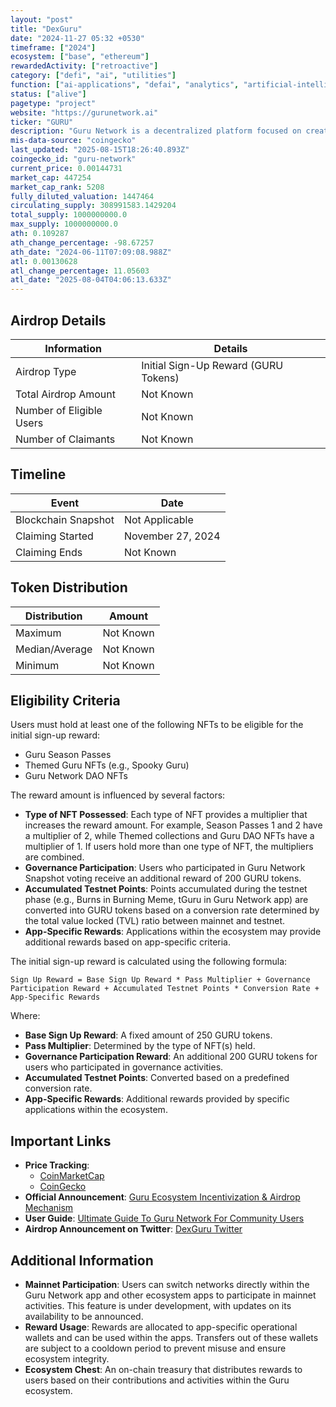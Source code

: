 ```yaml
---
layout: "post"
title: "DexGuru"
date: "2024-11-27 05:32 +0530"
timeframe: ["2024"]
ecosystem: ["base", "ethereum"]
rewardedActivity: ["retroactive"]
category: ["defi", "ai", "utilities"]
function: ["ai-applications", "defai", "analytics", "artificial-intelligence", "dex", "ai-agents"]
status: ["alive"]
pagetype: "project"
website: "https://gurunetwork.ai"
ticker: "GURU"
description: "Guru Network is a decentralized platform focused on creating a fair and transparent ecosystem for users, offering various applications and AI-powered tools to enhance user experience within the blockchain space."
mis-data-source: "coingecko"
last_updated: "2025-08-15T18:26:40.893Z"
coingecko_id: "guru-network"
current_price: 0.00144731
market_cap: 447254
market_cap_rank: 5208
fully_diluted_valuation: 1447464
circulating_supply: 308991583.1429204
total_supply: 1000000000.0
max_supply: 1000000000.0
ath: 0.109287
ath_change_percentage: -98.67257
ath_date: "2024-06-11T07:09:08.988Z"
atl: 0.00130628
atl_change_percentage: 11.05603
atl_date: "2025-08-04T04:06:13.633Z"
---
```


## Airdrop Details

| Information              | Details                              |
| ------------------------ | ------------------------------------ |
| Airdrop Type             | Initial Sign-Up Reward (GURU Tokens) |
| Total Airdrop Amount     | Not Known                            |
| Number of Eligible Users | Not Known                            |
| Number of Claimants      | Not Known                            |

## Timeline

| Event               | Date              |
| ------------------- | ----------------- |
| Blockchain Snapshot | Not Applicable    |
| Claiming Started    | November 27, 2024 |
| Claiming Ends       | Not Known         |

## Token Distribution

| Distribution   | Amount    |
| -------------- | --------- |
| Maximum        | Not Known |
| Median/Average | Not Known |
| Minimum        | Not Known |

## Eligibility Criteria

Users must hold at least one of the following NFTs to be eligible for the initial sign-up reward:

- Guru Season Passes
- Themed Guru NFTs (e.g., Spooky Guru)
- Guru Network DAO NFTs

The reward amount is influenced by several factors:

- **Type of NFT Possessed**: Each type of NFT provides a multiplier that increases the reward amount. For example, Season Passes 1 and 2 have a multiplier of 2, while Themed collections and Guru DAO NFTs have a multiplier of 1. If users hold more than one type of NFT, the multipliers are combined.
- **Governance Participation**: Users who participated in Guru Network Snapshot voting receive an additional reward of 200 GURU tokens.
- **Accumulated Testnet Points**: Points accumulated during the testnet phase (e.g., Burns in Burning Meme, tGuru in Guru Network app) are converted into GURU tokens based on a conversion rate determined by the total value locked (TVL) ratio between mainnet and testnet.
- **App-Specific Rewards**: Applications within the ecosystem may provide additional rewards based on app-specific criteria.

The initial sign-up reward is calculated using the following formula:

`Sign Up Reward = Base Sign Up Reward * Pass Multiplier + Governance Participation Reward + Accumulated Testnet Points * Conversion Rate + App-Specific Rewards`

Where:

- **Base Sign Up Reward**: A fixed amount of 250 GURU tokens.
- **Pass Multiplier**: Determined by the type of NFT(s) held.
- **Governance Participation Reward**: An additional 200 GURU tokens for users who participated in governance activities.
- **Accumulated Testnet Points**: Converted based on a predefined conversion rate.
- **App-Specific Rewards**: Additional rewards provided by specific applications within the ecosystem.

## Important Links

- **Price Tracking**:
  - [CoinMarketCap](https://coinmarketcap.com/currencies/guru-network)
  - [CoinGecko](https://www.coingecko.com/en/coins/guru-network)
- **Official Announcement**: [Guru Ecosystem Incentivization & Airdrop Mechanism](https://gov.gurunetwork.ai/t/proposal-003-guru-ecosystem-incentivization-airdrop-mechanism/34)
- **User Guide**: [Ultimate Guide To Guru Network For Community Users](https://docs.gurunetwork.ai/getting-started/ultimate-guide-to-guru-network-for-community-users)
- **Airdrop Announcement on Twitter**: [DexGuru Twitter](https://x.com/xgurunetwork/status/1859608300100182152)

## Additional Information

- **Mainnet Participation**: Users can switch networks directly within the Guru Network app and other ecosystem apps to participate in mainnet activities. This feature is under development, with updates on its availability to be announced.
- **Reward Usage**: Rewards are allocated to app-specific operational wallets and can be used within the apps. Transfers out of these wallets are subject to a cooldown period to prevent misuse and ensure ecosystem integrity.
- **Ecosystem Chest**: An on-chain treasury that distributes rewards to users based on their contributions and activities within the Guru ecosystem.